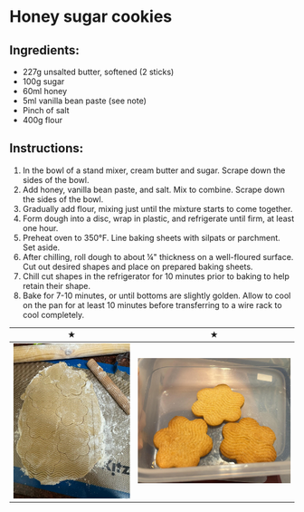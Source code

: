 # Honey sugar cookies

## Ingredients:
- 227g unsalted butter, softened (2 sticks)
- 100g sugar
- 60ml honey
- 5ml vanilla bean paste (see note)
- Pinch of salt
- 400g flour

## Instructions:
1. In the bowl of a stand mixer, cream butter and sugar. Scrape down the sides of the bowl.
2. Add honey, vanilla bean paste, and salt. Mix to combine. Scrape down the sides of the bowl.
3. Gradually add flour, mixing just until the mixture starts to come together.
4. Form dough into a disc, wrap in plastic, and refrigerate until firm, at least one hour.
5. Preheat oven to 350°F. Line baking sheets with silpats or parchment. Set aside.
6. After chilling, roll dough to about ¼" thickness on a well-floured surface. Cut out desired shapes and place on prepared baking sheets.
7. Chill cut shapes in the refrigerator for 10 minutes prior to baking to help retain their shape.
8. Bake for 7-10 minutes, or until bottoms are slightly golden. Allow to cool on the pan for at least 10 minutes before transferring to a wire rack to cool completely.

 ★ | ★ 
:--:|:--:
![cookie](../images/honeycookies.jpeg) | ![cookie](../images/honeycookies2.jpeg)